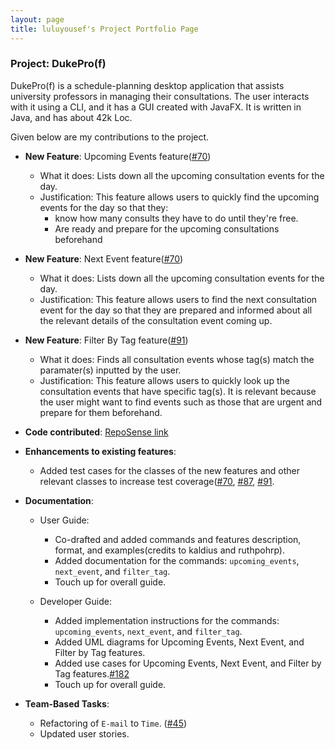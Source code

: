 ```yaml
---
layout: page
title: luluyousef's Project Portfolio Page
---
```


### Project: DukePro(f)

DukePro(f) is a schedule-planning desktop application that assists university professors in managing their
consultations.
The user interacts with it using a CLI, and it has a GUI created with JavaFX. It is written in Java, and has about 42k Loc.

Given below are my contributions to the project.

* **New Feature**: Upcoming Events feature([#70](https://github.com/AY2122S1-CS2103T-T11-4/tp/pull/70))
    * What it does: Lists down all the upcoming consultation events for the day.
    * Justification: This feature allows users to quickly find the upcoming events for the day so that they: 
        * know how many consults they have to do until they're free.
        * Are ready and prepare for the upcoming consultations beforehand
        
* **New Feature**: Next Event feature([#70](https://github.com/AY2122S1-CS2103T-T11-4/tp/pull/70))
    * What it does: Lists down all the upcoming consultation events for the day.
    * Justification: This feature allows users to find the next consultation event for the day so that they are prepared and informed about all the relevant details of the consultation event coming up.

* **New Feature**: Filter By Tag feature([#91](https://github.com/AY2122S1-CS2103T-T11-4/tp/pull/91))
    * What it does: Finds all consultation events whose tag(s) match the paramater(s) inputted by the user.
    * Justification: This feature allows users to quickly look up the consultation events that have specific tag(s). 
                     It is relevant because the user might want to find events such as those that are urgent and prepare for them beforehand. 
    


* **Code contributed**: [RepoSense link](https://nus-cs2103-ay2122s1.github.io/tp-dashboard/?search=luluyousef&sort=groupTitle&sortWithin=title&since=2021-09-17&timefr=undefined&timeframe=commit&mergegroup=&groupSelect=groupByRepos&breakdown=false)


* **Enhancements to existing features**:
    * Added test cases for the classes of the new features and other relevant classes to increase test coverage([#70](https://github.com/AY2122S1-CS2103T-T11-4/tp/pull/70), [#87](https://github.com/AY2122S1-CS2103T-T11-4/tp/pull/87), [#91](https://github.com/AY2122S1-CS2103T-T11-4/tp/pull/91).


* **Documentation**:
    * User Guide:
      * Co-drafted and added commands and features description, format, and examples(credits to kaldius and ruthpohrp).
      * Added documentation for the commands: `upcoming_events`, `next_event`, and `filter_tag`.
      * Touch up for overall guide.

    * Developer Guide:
        * Added implementation instructions for the commands: `upcoming_events`, `next_event`, and `filter_tag`.
        * Added UML diagrams for Upcoming Events, Next Event, and Filter by Tag features.
        * Added use cases for Upcoming Events, Next Event, and Filter by Tag features.[#182](https://github.com/AY2122S1-CS2103T-T11-4/tp/pull/182)
        * Touch up for overall guide.


* **Team-Based Tasks**:
  * Refactoring of `E-mail` to `Time`. ([#45](https://github.com/AY2122S1-CS2103T-T11-4/tp/pull/45))
  * Updated user stories.
